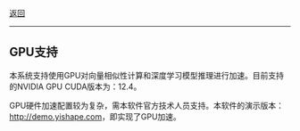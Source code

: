 [返回](/mag/doc_detail/main)

---

## GPU支持

本系统支持使用GPU对向量相似性计算和深度学习模型推理进行加速。目前支持的NVIDIA GPU CUDA版本为：12.4。

GPU硬件加速配置较为复杂，需本软件官方技术人员支持。本软件的演示版本：<a href="http://demo.yishape.com" target="_blank">http://demo.yishape.com</a>，即实现了GPU加速。